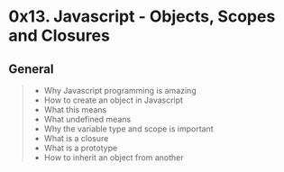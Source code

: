 # 0x13. Javascript - Objects, Scopes and Closures

## General

>- Why Javascript programming is amazing
>- How to create an object in Javascript
>- What this means
>- What undefined means
>- Why the variable type and scope is important
>- What is a closure
>- What is a prototype
>- How to inherit an object from another

